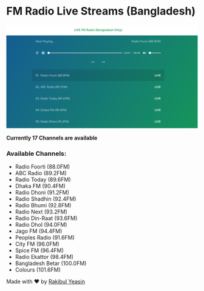 # FM Radio Live Streams (Bangladesh)

![Screenshot](docs/images/Screenshot_2019-02-09_00-59-55.png)

__Currently 17 Channels are available__

### Available Channels:
- Radio Foorti (88.0FM)
- ABC Radio (89.2FM)
- Radio Today (89.6FM)
- Dhaka FM (90.4FM)
- Radio Dhoni (91.2FM)
- Radio Shadhin (92.4FM)
- Radio Bhumi (92.8FM)
- Radio Next (93.2FM)
- Radio Din-Raat (93.6FM)
- Radio Dhol (94.0FM)
- Jago FM (94.4FM)
- Peoples  Radio (91.6FM)
- City FM (96.0FM)
- Spice FM (96.4FM)
- Radio Ekattor (98.4FM)
- Bangladesh Betar (100.0FM)
- Colours (101.6FM)

Made with :heart: by [Rakibul Yeasin](https://facebook.com/rytotul)